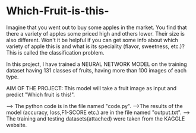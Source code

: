 # Which-Fruit-is-this-
Imagine that you went out to buy some apples in the market. You find that there a variety of apples some priced high and others lower. Their size is also different. Won't it be helpful if you can get some info about which variety of apple this is and what is its speciality (flavor, sweetness, etc.)? This is called the classification problem. 

In this project, I have trained a NEURAL NETWORK MODEL on the training dataset having 131 classes of fruits, having more than 100 images of each type.

AIM OF THE PROJECT: This model will take a fruit image as input and predict "Which fruit is this!".

--> The python code is in the file named "code.py".
-->The results of the model (accuracy, loss,F1-SCORE etc.) are in the file named "output.txt".
--> The training and testing datasets(attached) were taken from the KAGGLE website.
